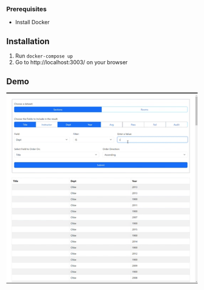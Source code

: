 ### Prerequisites
* Install Docker
## Installation
1. Run `docker-compose up`
2. Go to http://localhost:3003/ on your browser
## Demo
![](https://github.com/phillipsngs/CampusExplorer/blob/update_readme/assets/CampusExplorerDemo.gif)
